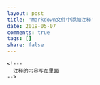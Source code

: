 ```yaml
---
layout: post
title: 'Markdown文件中添加注释'
date: 2019-05-07
comments: true
tags: []
share: false
---
```

```
<!---
  注释的内容写在里面
-->
```
<!---
  看不到这些
-->
